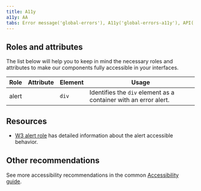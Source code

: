 ```yaml
---
title: A11y
a11y: AA
tabs: Error message('global-errors'), A11y('global-errors-a11y'), API('global-errors-api'), Example('global-errors-code'), Changelog('global-errors-changelog')
---
```


## Roles and attributes

The list below will help you to keep in mind the necessary roles and attributes to make our components fully accessible in your interfaces.

| Role  | Attribute | Element | Usage                                                            |
| ----- | --------- | ------- | ---------------------------------------------------------------- |
| alert |           | `div`   | Identifies the `div` element as a container with an error alert. |

## Resources

- [W3 alert role](https://developer.mozilla.org/en-US/docs/Web/Accessibility/ARIA/Roles/alert_role) has detailed information about the alert accessible behavior.

## Other recommendations

See more accessibility recommendations in the common [Accessibility guide](/core-principles/a11y/a11y).
